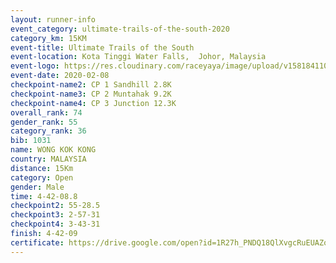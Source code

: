 ```yaml
--- 
layout: runner-info 
event_category: ultimate-trails-of-the-south-2020 
category_km: 15KM 
event-title: Ultimate Trails of the South 
event-location: Kota Tinggi Water Falls,  Johor, Malaysia 
event-logo: https://res.cloudinary.com/raceyaya/image/upload/v1581841103/logo/2020/ultimate-trails-2020_i93dfj.jpg 
event-date: 2020-02-08 
checkpoint-name2: CP 1 Sandhill 2.8K 
checkpoint-name3: CP 2 Muntahak 9.2K 
checkpoint-name4: CP 3 Junction 12.3K 
overall_rank: 74
gender_rank: 55
category_rank: 36
bib: 1031
name: WONG KOK KONG
country: MALAYSIA
distance: 15Km
category: Open
gender: Male
time: 4-42-08.8
checkpoint2: 55-28.5
checkpoint3: 2-57-31
checkpoint4: 3-43-31
finish: 4-42-09
certificate: https://drive.google.com/open?id=1R27h_PNDQ18QlXvgcRuEUAZoYuZyv62o
--- 
```

